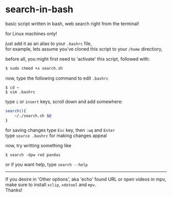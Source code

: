 # search-in-bash
basic script written in bash, web search right from the terminal!

for Linux machines only!

just add it as an alias to your ```.bashrc```  file,  
for example, lets assume you've cloned this script to your ```/home``` directiory,  

before all, you might first need to 'activate' this script, followed with: 
```bash
$ sudo chmod +x search.sh
```
now, type the following command to edit ```.bashrc```
```
$ cd ~
$ vim .bashrc
```
type ```i``` or ```insert``` keys, scroll down and add somewhere:
```bash
search(){  
    ~/./search.sh $@  
}
```
for saving changes type ```Esc``` key, then ```:wq``` and ```Enter```  
type ```source .bashrc``` for making changes appeal

now, try writting something like
```
$ search -dpw red pandas
```
or if you want help, type ```search --help```

-----
If you desire in 'Other options', aka 'echo' found URL or open videos in mpv, make sure to install ```xclip```, ```xdotool``` and ```mpv```.  
Thanks!
